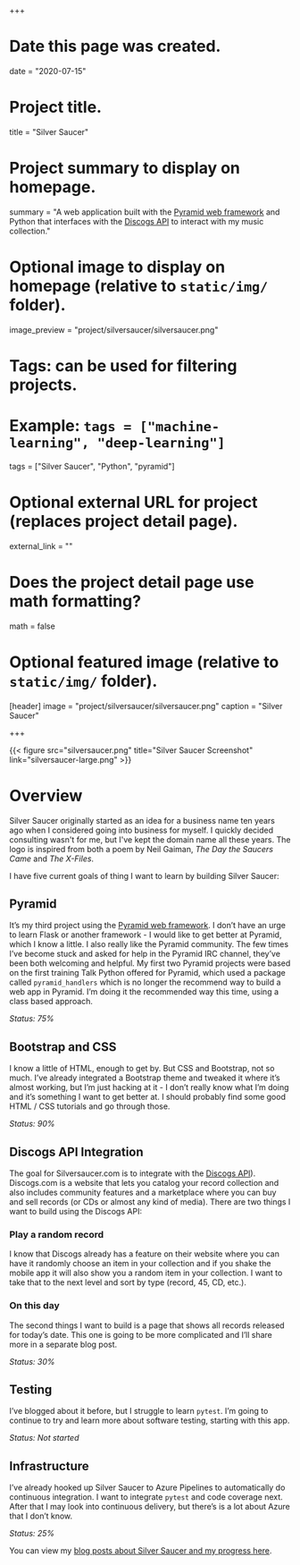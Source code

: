 +++
# Date this page was created.
date = "2020-07-15"

# Project title.
title = "Silver Saucer"

# Project summary to display on homepage.
summary = "A web application built with the [Pyramid web framework](https://trypyramid.com) and Python that interfaces with the [Discogs API](https://www.discogs.com) to interact with my music collection."

# Optional image to display on homepage (relative to `static/img/` folder).
image_preview = "project/silversaucer/silversaucer.png"

# Tags: can be used for filtering projects.
# Example: `tags = ["machine-learning", "deep-learning"]`
tags = ["Silver Saucer", "Python", "pyramid"]

# Optional external URL for project (replaces project detail page).
external_link = ""

# Does the project detail page use math formatting?
math = false

# Optional featured image (relative to `static/img/` folder).
[header]
image = "project/silversaucer/silversaucer.png"
caption = "Silver Saucer"

+++

{{< figure src="silversaucer.png" title="Silver Saucer Screenshot" link="silversaucer-large.png" >}}

# Overview

Silver Saucer originally started as an idea for a business name ten years ago when I considered going into business for myself.  I quickly decided consulting wasn't for me, but I've kept the domain name all these years.  The logo is inspired from both a poem by Neil Gaiman, *The Day the Saucers Came* and *The X-Files*.

I have five current goals of thing I want to learn by building Silver Saucer:

## Pyramid

It’s my third project using the [Pyramid web framework](https://www.trypyramid.com).  I don’t have an urge to learn Flask or another framework - I would like to get better at Pyramid, which I know a little.  I also really like the Pyramid community.  The few times I’ve become stuck and asked for help in the Pyramid IRC channel, they’ve been both welcoming and helpful.  My first two Pyramid projects were based on the first training Talk Python offered for Pyramid, which used a package called `pyramid_handlers` which is no longer the recommend way to build a web app in Pyramid.  I’m doing it the recommended way this time, using a class based approach.

*Status: 75%*

## Bootstrap and CSS
I know a little of HTML, enough to get by.  But CSS and Bootstrap, not so much.  I’ve already integrated a Bootstrap theme and tweaked it where it’s almost working, but I’m just hacking at it - I don’t really know what I’m doing and it’s something I want to get better at.  I should probably find some good HTML / CSS tutorials and go through those.

*Status: 90%*

## Discogs API Integration
The goal for Silversaucer.com is to integrate with the [Discogs API](https://www.discogs.com/developers/)).  Discogs.com is a website that lets you catalog your record collection and also includes community features and a marketplace where you can buy and sell records (or CDs or almost any kind of media).  There are two things I want to build using the Discogs API:

### Play a random record
I know that Discogs already has a feature on their website where you can have it randomly choose an item in your collection and if you shake the mobile app it will also show you a random item in your collection.  I want to take that to the next level and sort by type (record, 45, CD, etc.).

### On this day
The second things I want to build is a page that shows all records released for today’s date.  This one is going to be more complicated and I’ll share more in a separate blog post.

*Status: 30%*

## Testing
I’ve blogged about it before, but I struggle to learn `pytest`.  I’m going to continue to try and learn more about software testing, starting with this app.

*Status: Not started*

## Infrastructure
I’ve already hooked up Silver Saucer to Azure Pipelines to automatically do continuous integration.  I want to integrate `pytest` and code coverage next.  After that I may look into continuous delivery, but there’s is a lot about Azure that I don’t know. 

*Status: 25%*

You can view my [blog posts about Silver Saucer and my progress here](https://paulcutler.org/tags/silver-saucer/).



